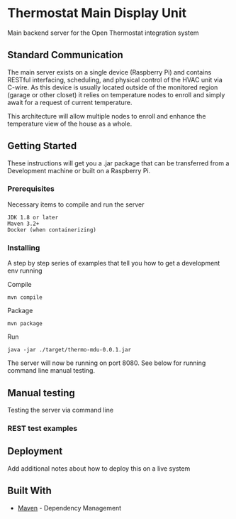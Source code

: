 # Thermostat Main Display Unit

Main backend server for the Open Thermostat integration system

## Standard Communication

The main server exists on a single device (Raspberry Pi) and contains RESTful interfacing, scheduling, and physical control of the HVAC unit via C-wire. As this device is usually located outside of the monitored region (garage or other closet) it relies on temperature nodes to enroll and simply await for a request of current temperature. 

This architecture will allow multiple nodes to enroll and enhance the temperature view of the house as a whole.

## Getting Started

These instructions will get you a .jar package that can be transferred from a Development machine or built on a Raspberry Pi. 

### Prerequisites

Necessary items to compile and run the server

```
JDK 1.8 or later
Maven 3.2+
Docker (when containerizing)
```

### Installing

A step by step series of examples that tell you how to get a development env running

Compile

```
mvn compile
```

Package

```
mvn package
```

Run

```
java -jar ./target/thermo-mdu-0.0.1.jar
```

The server will now be running on port 8080.
See below for running command line manual testing.

## Manual testing

Testing the server via command line

### REST test examples


## Deployment

Add additional notes about how to deploy this on a live system

## Built With
* [Maven](https://maven.apache.org/) - Dependency Management
